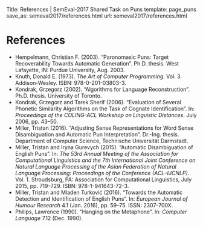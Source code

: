 Title: References | SemEval-2017 Shared Task on Puns
template: page_puns
save_as: semeval2017/references.html
url: semeval2017/references.html

# References

* Hempelmann, Christian F. (2003). “Paronomasic Puns: Target Recoverability Towards Automatic Generation”. Ph.D. thesis. West Lafayette, IN: Purdue University, Aug. 2003.
* Knuth, Donald E. (1973). *The Art of Computer Programming*. Vol. 3. Addison-Wesley. ISBN: 978-0-201-03803-3.
* Kondrak, Grzegorz (2002). “Algorithms for Language Reconstruction”. Ph.D. thesis. University of Toronto.
* Kondrak, Grzegorz and Tarek Sherif (2006). “Evaluation of Several Phonetic Similarity Algorithms on the Task of Cognate Identification”. In: *Proceedings of the COLING-ACL Workshop on Linguistic Distances*. July 2006, pp. 43–50.
* Miller, Tristan (2016). “Adjusting Sense Representations for Word Sense Disambiguation and Automatic Pun Interpretation”. Dr.-Ing. thesis. Department of Computer Science, Technische Universität Darmstadt.
* Miller, Tristan and Iryna Gurevych (2015). “Automatic Disambiguation of English Puns”. In: *The 53rd Annual Meeting of the Association for Computational Linguistics and the 7th International Joint Conference on Natural Language Processing of the Asian Federation of Natural Language Processing: Proceedings of the Conference (ACL–IJCNLP)*. Vol. 1. Stroudsburg, PA: Association for Computational Linguistics, July 2015, pp. 719–729. ISBN: 978-1-941643-72-3.
* Miller, Tristan and Mladen Turković (2016). “Towards the Automatic Detection and Identification of English Puns”. In: *European Journal of Humour Research* 4.1 (Jan. 2016), pp. 59–75. ISSN: 2307-700X.
* Philips, Lawrence (1990). “Hanging on the Metaphone”. In: *Computer Language* 7.12 (Dec. 1990).
